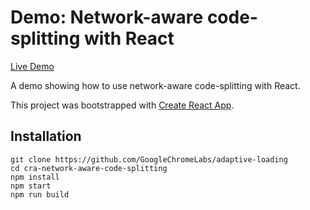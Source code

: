 
# Demo: Network-aware code-splitting with React

[Live Demo](https://adaptive-loading.web.app/cra-network-aware-code-splitting)

A demo showing how to use network-aware code-splitting with React.

This project was bootstrapped with [Create React App](https://github.com/facebookincubator/create-react-app).


## Installation
```
git clone https://github.com/GoogleChromeLabs/adaptive-loading
cd cra-network-aware-code-splitting
npm install
npm start
npm run build
```